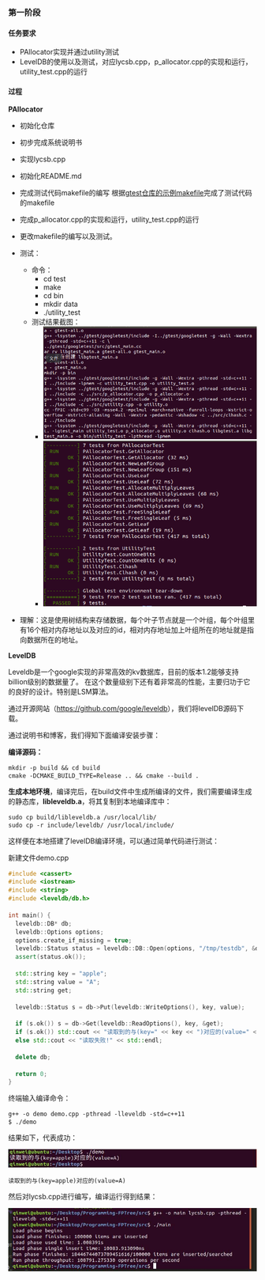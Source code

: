 ### 第一阶段

#### 任务要求

- PAllocator实现并通过utility测试
- LevelDB的使用以及测试，对应lycsb.cpp，p_allocator.cpp的实现和运行，utility_test.cpp的运行

#### 过程

**PAllocator**

- 初始化仓库
- 初步完成系统说明书
- 实现lycsb.cpp

- 初始化README.md
- 完成测试代码makefile的编写
  根据[gtest仓库的示例makefile](https://github.com/google/googletest/blob/master/googletest/make/Makefile)完成了测试代码的makefile
  
- 完成p_allocator.cpp的实现和运行，utility_test.cpp的运行
- 更改makefile的编写以及测试。
- 测试：
  + 命令：
     - cd test
     - make
     - cd bin
     - mkdir data
     - ./utility_test
  + 测试结果截图：
     - ![编译](https://github.com/dbms-19/FPTree/blob/master/1_complie.png)
     - ![结果](https://github.com/dbms-19/FPTree/blob/master/1_result.png)

- 理解：这是使用树结构来存储数据，每个叶子节点就是一个叶组，每个叶组里有16个相对内存地址以及对应的id，相对内存地址加上叶组所在的地址就是指向数据所在的地址。

**LevelDB**

Leveldb是一个google实现的非常高效的kv数据库，目前的版本1.2能够支持billion级别的数据量了。 在这个数量级别下还有着非常高的性能，主要归功于它的良好的设计。特别是LSM算法。

通过开源网站（<https://github.com/google/leveldb>），我们将levelDB源码下载。

通过说明书和博客，我们得知下面编译安装步骤：

**编译源码：**

```linux
mkdir -p build && cd build
cmake -DCMAKE_BUILD_TYPE=Release .. && cmake --build .
```

**生成本地环境**，编译完后，在build文件中生成所编译的文件，我们需要编译生成的静态库，**libleveldb.a**，将其复制到本地编译库中：

```
sudo cp build/libleveldb.a /usr/local/lib/
sudo cp -r include/leveldb/ /usr/local/include/
```

这样便在本地搭建了levelDB编译环境，可以通过简单代码进行测试：

新建文件demo.cpp

```c++
#include <cassert>
#include <iostream>
#include <string>
#include <leveldb/db.h>

int main() {
  leveldb::DB* db;
  leveldb::Options options;
  options.create_if_missing = true;
  leveldb::Status status = leveldb::DB::Open(options, "/tmp/testdb", &db);
  assert(status.ok());

  std::string key = "apple";
  std::string value = "A";
  std::string get;

  leveldb::Status s = db->Put(leveldb::WriteOptions(), key, value);
  
  if (s.ok()) s = db->Get(leveldb::ReadOptions(), key, &get);
  if (s.ok()) std::cout << "读取到的与(key=" << key << ")对应的(value=" << get << ")" << std::endl;
  else std::cout << "读取失败!" << std::endl;

  delete db;

  return 0;
}
```

终端输入编译命令：

```
g++ -o demo demo.cpp -pthread -lleveldb -std=c++11
$ ./demo
```

结果如下，代表成功：

![image](https://github.com/dbms-19/FPTree/blob/master/pic/2.jpg)

```
读取到的与(key=apple)对应的(value=A)
```

然后对lycsb.cpp进行编写，编译运行得到结果：

![image](https://github.com/dbms-19/FPTree/blob/master/pic/1.jpg)
